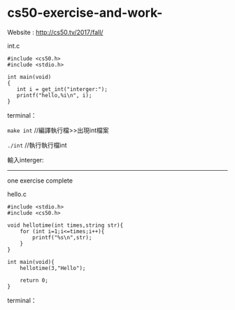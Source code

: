cs50-exercise-and-work-
===

Website : http://cs50.tv/2017/fall/

int.c
~~~
#include <cs50.h>
#include <stdio.h>

int main(void)
{
   int i = get_int("interger:");
   printf("hello,%i\n", i);
}
~~~

terminal：

<code>make int</code> //編譯執行檔>>出現int檔案

<code>./int</code> //執行執行檔int

輸入interger:

***

one exercise complete

hello.c
~~~
#include <stdio.h>
#include <cs50.h>

void hellotime(int times,string str){
    for (int i=1;i<=times;i++){
        printf("%s\n",str);
    }
}

int main(void){
    hellotime(3,"Hello");

    return 0;
}
~~~

terminal：

